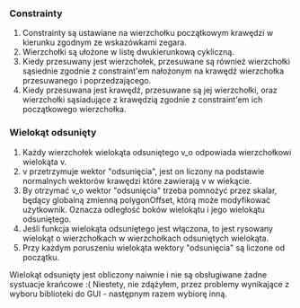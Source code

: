### Constrainty
1. Constrainty są ustawiane na wierzchołku początkowym krawędzi w kierunku zgodnym ze wskazówkami zegara.
2. Wierzchołki są ułożone w listę dwukierunkową cykliczną.
3. Kiedy przesuwany jest wierzchołek, przesuwane są również wierzchołki sąsiednie zgodnie z constraint'em nałożonym na krawędź wierzchołka przesuwanego i poprzedzającego.
4. Kiedy przesuwana jest krawędź, przesuwane są jej wierzchołki, oraz wierzchołki sąsiadujące z krawędzią zgodnie z constraint'em ich początkowego wierzchołka.

### Wielokąt odsunięty
1. Każdy wierzchołek wielokąta odsuniętego v_o odpowiada wierzchołkowi wielokąta v.
2. v przetrzymuje wektor "odsunięcia", jest on liczony na podstawie normalnych wektorów krawędzi które zawierają v w wiekącie.
3. By otrzymać v_o wektor "odsunięcia" trzeba pomnożyć przez skalar, będący globalną zmienną polygonOffset, którą może modyfikować użytkownik. Oznacza odległość boków wielokątu i jego wielokątu odsuniętego.
4. Jeśli funkcja wielokąta odsuniętego jest włączona, to jest rysowany wielokąt o wierzchołkach w wierzchołkach odsuniętych wielokąta.
5. Przy każdym poruszeniu wielokąta wektory "odsunięcia" są liczone od początku.

Wielokąt odsunięty jest obliczony naiwnie i nie są obsługiwane żadne systuacje krańcowe :(
Niestety, nie zdążyłem, przez problemy wynikające z wyboru biblioteki do GUI - następnym razem wybiorę inną.
